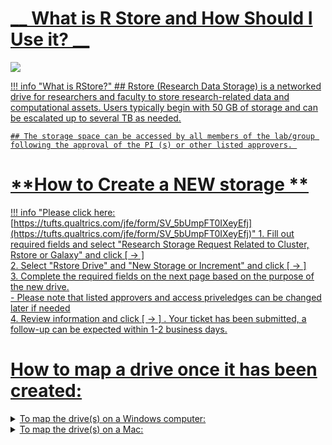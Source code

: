 # <u>__ What is R Store and How Should I Use it? __<u> 

![](images/researchstorage.png)

!!! info "What is RStore?"
    ## Rstore (Research Data Storage) is a networked drive for researchers and faculty to store research-related data and computational assets. Users typically begin with 50 GB of storage and can be escalated up to several TB as needed.  

    ## The storage space can be accessed by all members of the lab/group following the approval of the PI (s) or other listed approvers. 


# **How to Create a NEW storage **
!!! info "Please click here:[https://tufts.qualtrics.com/jfe/form/SV_5bUmpFT0IXeyEfj](https://tufts.qualtrics.com/jfe/form/SV_5bUmpFT0IXeyEfj)"
    1. Fill out required fields and select "Research Storage Request Related to Cluster, Rstore or Galaxy" and click [ → ] <br>
    2. Select "Rstore Drive" and "New Storage or Increment" and click [ → ] <br>
    3. Complete the required fields on the next page based on the purpose of the new drive. <br> 
        - Please note that listed approvers and access priveledges can be changed later if needed <br>
    4. Review information and click [ → ] . Your ticket has been submitted, a follow-up can be expected within 1-2 business days. <br>
    </Test>

# **How to map a drive once it has been created:**

<details>
<summary>To map the drive(s) on a Windows computer: </summary>
<br>
1. Open Computer by clicking the Start button, and then clicking Computer <br>
2. Click the Tools menu, and then click Map Network Drive <br>
3. In the Drive list, click a drive letter (R) <br>
4. In the Folder box, type the path of the drive <br>
5. Click Finish <br>
6. If your computer is not owned by Tufts, your credentials should be: <br> <br>
        - Username: tufts\Tufts_Username <br>
        - Password: Tufts_Password <br>
</details>

<details>
<summary> To map the drive(s) on a Mac: </summary>
<br>
1. Click on Finder then press Command+K <br>
2. Enter the path to the network drive you want to map <br>
3. Click Connect <br>
</details>
